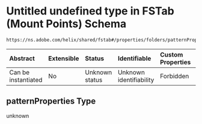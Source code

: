 # Untitled undefined type in FSTab (Mount Points) Schema

```txt
https://ns.adobe.com/helix/shared/fstab#/properties/folders/patternProperties
```



| Abstract            | Extensible | Status         | Identifiable            | Custom Properties | Additional Properties | Access Restrictions | Defined In                                                     |
| :------------------ | :--------- | :------------- | :---------------------- | :---------------- | :-------------------- | :------------------ | :------------------------------------------------------------- |
| Can be instantiated | No         | Unknown status | Unknown identifiability | Forbidden         | Allowed               | none                | [fstab.schema.json*](fstab.schema.json "open original schema") |

## patternProperties Type

unknown
